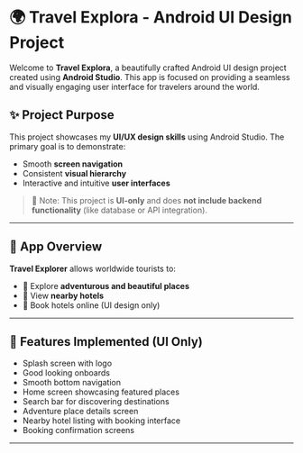 # 🌍 Travel Explora - Android UI Design Project

Welcome to **Travel Explora**, a beautifully crafted Android UI design project created using **Android Studio**. This app is focused on providing a seamless and visually engaging user interface for travelers around the world.

## ✨ Project Purpose

This project showcases my **UI/UX design skills** using Android Studio. The primary goal is to demonstrate:
- Smooth **screen navigation**
- Consistent **visual hierarchy**
- Interactive and intuitive **user interfaces**

> 🚫 Note: This project is **UI-only** and does **not include backend functionality** (like database or API integration).

---

## 📱 App Overview

**Travel Explorer** allows worldwide tourists to:

- 🧭 Explore **adventurous and beautiful places**
- 🏨 View **nearby hotels**
- 📅 Book hotels online (UI design only)

---

## 🧩 Features Implemented (UI Only)

- Splash screen with logo
- Good looking onboards
- Smooth bottom navigation
- Home screen showcasing featured places
- Search bar for discovering destinations
- Adventure place details screen
- Nearby hotel listing with booking interface
- Booking confirmation screens

---


